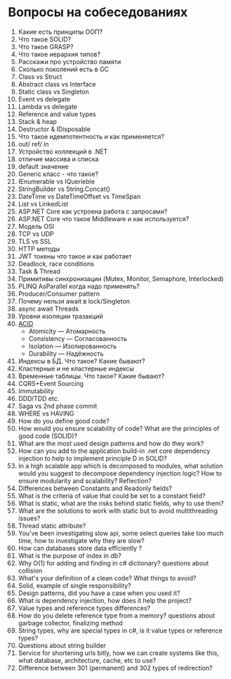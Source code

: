 # Вопросы на собеседованиях

1. Какие есть принципы ООП?
2. Что такое SOLID?
3. Что такое GRASP?
4. Что такое иерархия типов?
5. Расскажи про устройство памяти
6. Сколько поколений есть в GC
7. Class vs Struct
8. Abstract class vs Interface
9. Static class vs Singleton
10. Event vs delegate
11. Lambda vs delegate
12. Reference and value types
13. Stack & heap
14. Destructor & IDisposable
15. Что такое идемпотентность и как применяется?
16. out/ ref/ in
17. Устройство коллекций в .NET
18. отличие массива и списка
19. default значение
20. Generic класс - что такое?
21. IEnumerable vs IQuerieble
22. StringBuilder vs String.Concat()
23. DateTime vs DateTimeOffset vs TimeSpan
24. List vs LinkedList
25. ASP.NET Core как устроена работа с запросами? 
26. ASP.NET Core что такое Middleware и как используется?
27. Модель OSI
28. TCP vs UDP
29. TLS vs SSL
30. HTTP методы
31. JWT токены что такое и как работает
32. Deadlock, race conditions
33. Task & Thread
34. Примитивы синхронизации (Mutex, Monitor, Semaphore, Interlocked)
35. PLINQ AsParallel когда надо применять?
36. Producer/Consumer pattern
37. Почему нельзя await  в lock/Singleton
38. async await Threads
39. Уровни изоляции тразакций
40. [ACID](https://habr.com/ru/post/555920/)
    - Atomicity — Атомарность
    - Consistency — Согласованность
    - Isolation — Изолированность
    - Durability — Надёжность
42. Индексы в БД. Что такое? Какие бывают?
43. Кластерные и не кластерные индексы
44. Временные таблицы. Что такое? Какие бывают?
45. CQRS+Event Sourcing
46. Immutability
47. DDD/TDD etc.
48. Saga vs 2nd phase commit
49. WHERE vs HAVING 
50. How do you define good code?
51. How would you ensure scalability of code? What are the principles of good code (SOLID)?
52. What are the most used design patterns and how do they work?
53. How can you add to the application build-in .net core dependency injection to help to implement principle D in SOLID? 
54. In a high scalable app which is decomposed to modules, what solution would you suggest to decompose dependency injection logic? How to ensure modularity and scalability? Reflection? 
55. Differences between Constants and Readonly fields?
56. What is the criteria of value that could be set to a constant field?
57. What is static, what are the risks behind static fields, why to use them?
58. What are the solutions to work with static but to avoid multithreading issues?
59. Thread static attribute?
60. You’ve been investigating slow api, some select queries take too much time, how to investigate why they are slow?
61. How can databases store data efficiently ?
62. What is the purpose of index in db? 
63. Why O(1) for adding and finding in c# dictionary? questions about collision
64. What's your definition of a clean code? What things to avoid?
65. Solid, example of single responsibility?
66. Design patterns, did you have a case when you used it?
67. What is dependency injection, how does it help the project?
68. Value types and reference types differences?
69. How do you delete reference type from a memory? questions about garbage collector, finalizing method
70. String types, why are special types in c#, is it value types or reference types?
71. Questions about string builder
72. Service for shortening urls bitly, how we can create systems like this, what database, architecture, cache, etc to use?
73. Difference between 301 (permanent) and 302 types of redirection?
